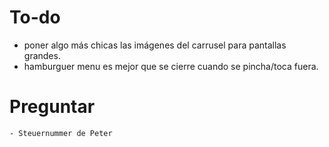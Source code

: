# To-do

- poner algo más chicas las imágenes del carrusel para pantallas grandes.
- hamburguer menu es mejor que se cierre cuando se pincha/toca fuera.


# Preguntar
~~~
- Steuernummer de Peter
~~~